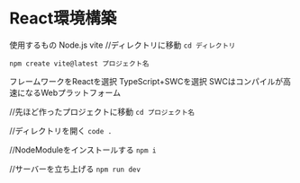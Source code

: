 # React環境構築
使用するもの
Node.js
vite
//ディレクトリに移動
`cd ディレクトリ`

`npm create vite@latest プロジェクト名`

フレームワークをReactを選択
TypeScript+SWCを選択
SWCはコンパイルが高速になるWebプラットフォーム

//先ほど作ったプロジェクトに移動
`cd プロジェクト名`

//ディレクトリを開く
`code .`

//NodeModuleをインストールする
`npm i`

//サーバーを立ち上げる
`npm run dev`
